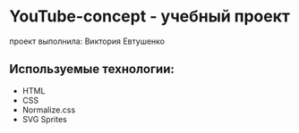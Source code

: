# YouTube-concept - учебный проект
проект выполнила: Виктория Евтушенко

## Используемые технологии: 
- HTML
- CSS
- Normalize.css
- SVG Sprites
